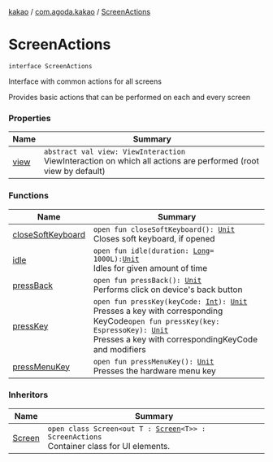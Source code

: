 [kakao](../../index.md) / [com.agoda.kakao](../index.md) / [ScreenActions](.)

# ScreenActions

`interface ScreenActions`

Interface with common actions for all screens

Provides basic actions that can be performed on each and every screen

### Properties

| Name | Summary |
|---|---|
| [view](view.md) | `abstract val view: ViewInteraction`<br>ViewInteraction on which all actions are performed (root view by default) |

### Functions

| Name | Summary |
|---|---|
| [closeSoftKeyboard](close-soft-keyboard.md) | `open fun closeSoftKeyboard(): `[`Unit`](https://kotlinlang.org/api/latest/jvm/stdlib/kotlin/-unit/index.html)<br>Closes soft keyboard, if opened |
| [idle](idle.md) | `open fun idle(duration: `[`Long`](https://kotlinlang.org/api/latest/jvm/stdlib/kotlin/-long/index.html)` = 1000L): `[`Unit`](https://kotlinlang.org/api/latest/jvm/stdlib/kotlin/-unit/index.html)<br>Idles for given amount of time |
| [pressBack](press-back.md) | `open fun pressBack(): `[`Unit`](https://kotlinlang.org/api/latest/jvm/stdlib/kotlin/-unit/index.html)<br>Performs click on device's back button |
| [pressKey](press-key.md) | `open fun pressKey(keyCode: `[`Int`](https://kotlinlang.org/api/latest/jvm/stdlib/kotlin/-int/index.html)`): `[`Unit`](https://kotlinlang.org/api/latest/jvm/stdlib/kotlin/-unit/index.html)<br>Presses a key with corresponding KeyCode`open fun pressKey(key: EspressoKey): `[`Unit`](https://kotlinlang.org/api/latest/jvm/stdlib/kotlin/-unit/index.html)<br>Presses a key with correspondingKeyCode and modifiers |
| [pressMenuKey](press-menu-key.md) | `open fun pressMenuKey(): `[`Unit`](https://kotlinlang.org/api/latest/jvm/stdlib/kotlin/-unit/index.html)<br>Presses the hardware menu key |

### Inheritors

| Name | Summary |
|---|---|
| [Screen](../-screen/index.md) | `open class Screen<out T : `[`Screen`](../-screen/index.md)`<T>> : ScreenActions`<br>Container class for UI elements. |
